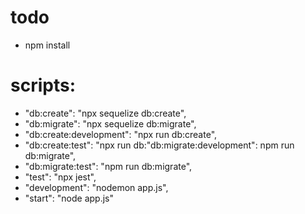 # todo
- npm install
# scripts:
   - "db:create": "npx sequelize db:create",
   - "db:migrate": "npx sequelize db:migrate",
   - "db:create:development": "npx run db:create",
   - "db:create:test": "npx run db:"db:migrate:development": npm run db:migrate",
   - "db:migrate:test": "npm run db:migrate",
   - "test": "npx jest",
   - "development": "nodemon app.js",
   - "start": "node app.js"
  
